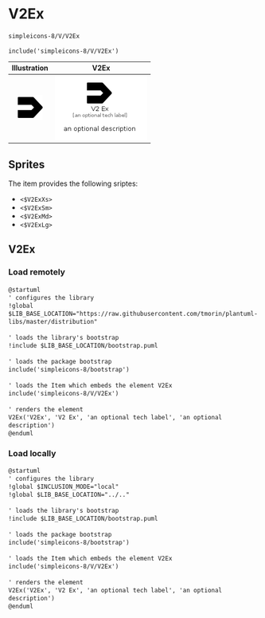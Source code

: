 # V2Ex


```text
simpleicons-8/V/V2Ex
```

```text
include('simpleicons-8/V/V2Ex')
```



| Illustration | V2Ex |
| :---: | :---: |
| ![illustration for Illustration](../../simpleicons-8/V/V2Ex.png) | ![illustration for V2Ex](../../simpleicons-8/V/V2Ex.Local.png) |



## Sprites
The item provides the following sriptes:

- `<$V2ExXs>`
- `<$V2ExSm>`
- `<$V2ExMd>`
- `<$V2ExLg>`





## V2Ex

### Load remotely
```plantuml
@startuml
' configures the library
!global $LIB_BASE_LOCATION="https://raw.githubusercontent.com/tmorin/plantuml-libs/master/distribution"

' loads the library's bootstrap
!include $LIB_BASE_LOCATION/bootstrap.puml

' loads the package bootstrap
include('simpleicons-8/bootstrap')

' loads the Item which embeds the element V2Ex
include('simpleicons-8/V/V2Ex')

' renders the element
V2Ex('V2Ex', 'V2 Ex', 'an optional tech label', 'an optional description')
@enduml
```

### Load locally
```plantuml
@startuml
' configures the library
!global $INCLUSION_MODE="local"
!global $LIB_BASE_LOCATION="../.."

' loads the library's bootstrap
!include $LIB_BASE_LOCATION/bootstrap.puml

' loads the package bootstrap
include('simpleicons-8/bootstrap')

' loads the Item which embeds the element V2Ex
include('simpleicons-8/V/V2Ex')

' renders the element
V2Ex('V2Ex', 'V2 Ex', 'an optional tech label', 'an optional description')
@enduml
```

